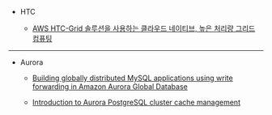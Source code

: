 - HTC

    - [AWS HTC-Grid 솔루션을 사용하는 클라우드 네이티브, 높은 처리량 그리드 컴퓨팅](https://aws.amazon.com/ko/blogs/hpc/cloud-native-high-throughput-computing-with-aws-htc-grid/)

---

- Aurora
 
    - [Building globally distributed MySQL applications using write forwarding in Amazon Aurora Global Database](https://aws.amazon.com/ko/blogs/database/building-globally-distributed-mysql-applications-using-write-forwarding-in-amazon-aurora-global-database/)

    - [Introduction to Aurora PostgreSQL cluster cache management](https://aws.amazon.com/ko/blogs/database/introduction-to-aurora-postgresql-cluster-cache-management/)